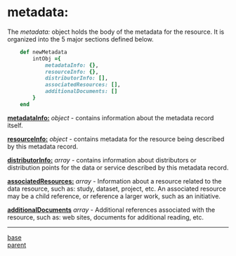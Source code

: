 # metadata:

The *metadata:* object holds the body of the metadata for the resource.  It is organized into the 5 major sections defined below.

````ruby
    def newMetadata
        intObj ={
            metadataInfo: {},
            resourceInfo: {},
            distributorInfo: [],
            associatedResources: [],
            additionalDocuments: []
        }
    end
````

[__metadataInfo:__](../mdtranslator/metadataInfo.md) *object* - contains information about the metadata record itself.

[__resourceInfo:__](../mdtranslator/resourceInfo.md) *object* - contains metadata for the resource being described by this metadata record.

[__distributorInfo:__](../mdtranslator/distributorInfo.md) *array* - contains information about distributors or distribution points for the data or service described by this metadata record.

[__associatedResources:__](../mdtransator/associatedResources.md) *array* - Information about a resource related to the data resource, such as: study, dataset, project, etc. An associated resource may be a child reference, or reference a larger work, such as an initiative.

[__additionalDocuments__](../mdtranslator/additionalDocuments.md) *array* - Additional references associated with the resource, such as: web sites, documents for additional reading, etc.

---
[base](../mdtranslator/internal_object.md) <br>
[parent](../mdtranslator/internal_object.md)
